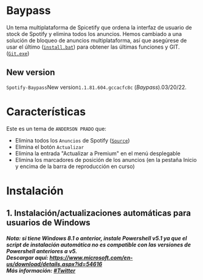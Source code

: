 # Baypass
Un tema multiplataforma de Spicetify que ordena la interfaz de usuario de stock de Spotify y elimina todos los anuncios.
Hemos cambiado a una solución de bloqueo de anuncios multiplataforma, así que asegúrese de usar el último ([`install.bat`](https://github.com/johnpradoo/Spotify-Baypass/releases/download/03.18.21/install.bat))  para obtener las últimas funciones y GIT. ([`Git.exe`](https://github.com/johnpradoo/Spotify-Baypass/releases/download/03.18.21/Git-2.34.1-64-bit.exe))
## New version
`Spotify-Baypass`New version`1.1.81.604.gccacfc8c` (*Baypass*).03/20/22.

# Características
Este es un tema de `ANDERSON PRADO` que:
- Elimina todos los `Anuncios` de Spotify ([`Source`](https://github.com/johnpradoo/Spotify-Baypass/blob/main/adblock.js))
- Elimina el botón `Actualizar`
- Elimina la entrada "Actualizar a Premium" en el menú desplegable
- Elimina los marcadores de posición de los anuncios (en la pestaña Inicio y encima de la barra de reproducción en curso)

# Instalación
## 1. Instalación/actualizaciones automáticas para usuarios de Windows
##### **Nota: si tiene Windows 8.1 o anterior, instale Powershell v5.1 ya que el script de instalación automática no es compatible con las versiones de Powershell anteriores a v5.  <br> Descargar aquí: https://www.microsoft.com/en-us/download/details.aspx?id=54616 <br> Más información: [#Twitter](https://twitter.com/johnpradooo/status/1504558360238170116)**
